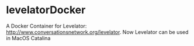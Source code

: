 # levelatorDocker
A Docker Container for Levelator: http://www.conversationsnetwork.org/levelator. Now Levelator can be used in MacOS Catalina
